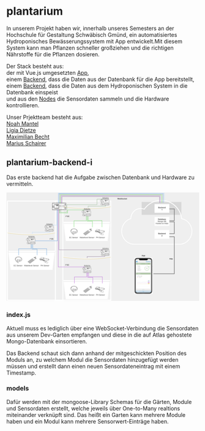 # plantarium

In unserem Projekt haben wir, innerhalb unseres Semesters an der Hochschule für Gestaltung Schwäbisch Gmünd, ein automatisiertes Hydroponisches Bewässerungssystem mit App entwickelt.Mit diesem System kann man Pflanzen schneller großziehen und die richtigen Nährstoffe für die Pflanzen dosieren.

Der Stack besteht aus: </br>
der mit Vue.js umgesetzten [App](https://github.com/maxicozy/plantarium-app), </br>
einem [Backend](https://github.com/maxicozy/plantarium-backend-ii), dass die Daten aus der Datenbank für die App bereitstellt, </br> 
einem [Backend](https://github.com/maxicozy/plantarium-backend-i), dass die Daten aus dem Hydroponischen System in die Datenbank einspeist </br>
und aus den [Nodes](https://github.com/maxicozy/plantarium-nodes) die Sensordaten sammeln und die Hardware kontrollieren. </br>

Unser Prjektteam besteht aus: </br>
[Noah Mantel](https://github.com/Nodarida) </br>
[Ligia Dietze](https://github.com/Ligiki1) </br>
[Maximilian Becht](https://github.com/maxicozy) </br>
[Marius Schairer](https://github.com/marius220699) </br>


## plantarium-backend-i

Das erste backend hat die Aufgabe zwischen Datenbank und Hardware zu vermitteln.

<img src="./img/backend1.png">

### index.js

Aktuell muss es lediglich über eine WebSocket-Verbindung die Sensordaten aus unserem Dev-Garten empfangen und diese in die auf Atlas gehostete Mongo-Datenbank einsortieren.

Das Backend schaut sich dann anhand der mitgeschickten Position des Moduls an, zu welchem Modul die Sensordaten hinzugefügt werden müssen und erstellt dann einen neuen Sensordateneintrag mit einem Timestamp.

### models

Dafür werden mit der mongoose-Library Schemas für die Gärten, Module und Sensordaten erstellt, welche jeweils über One-to-Many realtions miteinander verknüpft sind. Das heißt ein Garten kann mehrere Module haben und ein Modul kann mehrere Sensorwert-Einträge haben.


